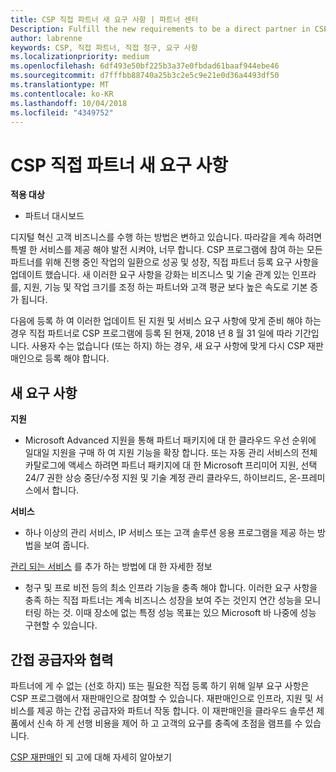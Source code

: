 ```yaml
---
title: CSP 직접 파트너 새 요구 사항 | 파트너 센터
Description: Fulfill the new requirements to be a direct partner in CSP
author: labrenne
keywords: CSP, 직접 파트너, 직접 청구, 요구 사항
ms.localizationpriority: medium
ms.openlocfilehash: 6df493e50bf225b3a37e0fbdad61baaf944ebe46
ms.sourcegitcommit: d7fffbb88740a25b3c2e5c9e21e0d36a4493df50
ms.translationtype: MT
ms.contentlocale: ko-KR
ms.lasthandoff: 10/04/2018
ms.locfileid: "4349752"
---
```

# <a name="csp-direct-partner-new-requirements"></a>CSP 직접 파트너 새 요구 사항

**적용 대상**

- 파트너 대시보드

디지털 혁신 고객 비즈니스를 수행 하는 방법은 변하고 있습니다. 따라갈을 계속 하려면 특별 한 서비스를 제공 해야 발전 시켜야, 너무 합니다. CSP 프로그램에 참여 하는 모든 파트너를 위해 진행 중인 작업의 일환으로 성공 및 성장, 직접 파트너 등록 요구 사항을 업데이트 했습니다. 새 이러한 요구 사항을 강화는 비즈니스 및 기술 관계 있는 인프라를, 지원, 기능 및 작업 크기를 조정 하는 파트너와 고객 평균 보다 높은 속도로 기본 증가 됩니다.

다음에 등록 하 여 이러한 업데이트 된 지원 및 서비스 요구 사항에 맞게 준비 해야 하는 경우 직접 파트너로 CSP 프로그램에 등록 된 현재, 2018 년 8 월 31 일에 따라 기간입니다. 사용자 수는 없습니다 (또는 하지) 하는 경우, 새 요구 사항에 맞게 다시 CSP 재판매인으로 등록 해야 합니다.

## <a name="the-new-requirements"></a>새 요구 사항

**지원**

- Microsoft Advanced 지원을 통해 파트너 패키지에 대 한 클라우드 우선 순위에 일대일 지원을 구매 하 여 지원 기능을 확장 합니다. 또는 자동 관리 서비스의 전체 카탈로그에 액세스 하려면 파트너 패키지에 대 한 Microsoft 프리미어 지원, 선택 24/7 권한 상승 중단/수정 지원 및 기술 계정 관리 클라우드, 하이브리드, 온-프레미스에서 합니다. 

**서비스**

- 하나 이상의 관리 서비스, IP 서비스 또는 고객 솔루션 응용 프로그램을 제공 하는 방법을 보여 줍니다. 

[관리 되는 서비스](https://partner.microsoft.com/business-opportunities/managed-services-provider) 를 추가 하는 방법에 대 한 자세한 정보 

- 청구 및 프로 비전 등의 최소 인프라 기능을 충족 해야 합니다.
이러한 요구 사항을 충족 하는 직접 파트너는 계속 비즈니스 성장을 보여 주는 것인지 연간 성능을 모니터링 하는 것. 이때 장소에 없는 특정 성능 목표는 있으 Microsoft 바 나중에 성능 구현할 수 있습니다. 

## <a name="working-with-an-indirect-provider"></a>간접 공급자와 협력

파트너에 게 수 없는 (선호 하지) 또는 필요한 직접 등록 하기 위해 일부 요구 사항은 CSP 프로그램에서 재판매인으로 참여할 수 있습니다. 재판매인으로 인프라, 지원 및 서비스를 제공 하는 간접 공급자와 파트너 작동 합니다. 이 재판매인을 클라우드 솔루션 제품에서 신속 하 게 선행 비용을 제어 하 고 고객의 요구를 충족에 초점을 램프를 수 있습니다.  

[CSP 재판매인](https://partner.microsoft.com/cloud-solution-provider) 되 고에 대해 자세히 알아보기



